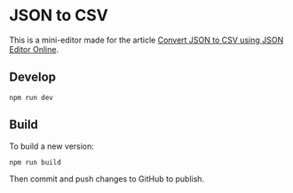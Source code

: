 # JSON to CSV

This is a mini-editor made for the article [Convert JSON to CSV using JSON Editor Online](https://jsoneditoronline.org/indepth/convert/json-to-csv/).

## Develop

```
npm run dev
```

## Build

To build a new version:

```
npm run build
```

Then commit and push changes to GitHub to publish.
